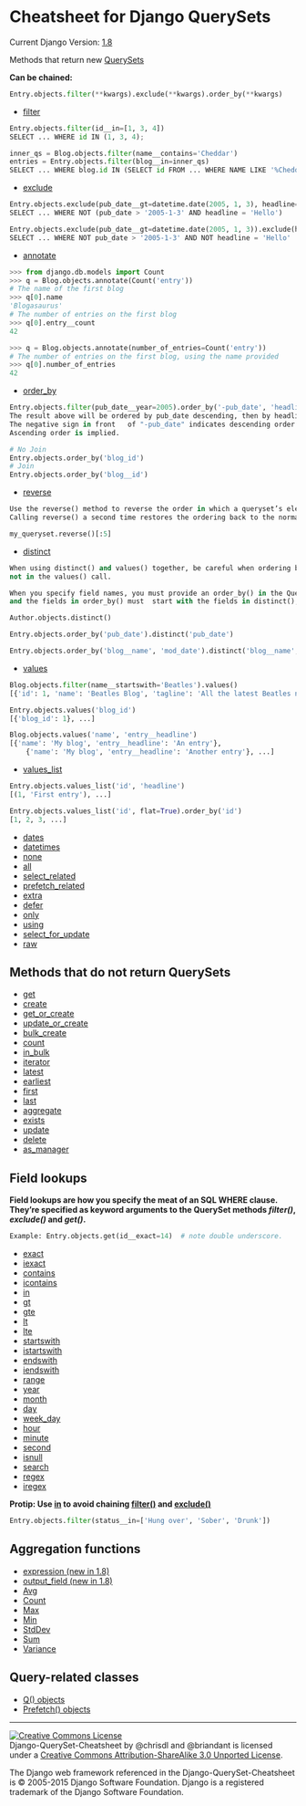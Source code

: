 # Cheatsheet for Django QuerySets
Current Django Version: [1.8](https://docs.djangoproject.com/en/1.8/ref/models/querysets/)

Methods that return new [QuerySets](https://docs.djangoproject.com/en/1.8/ref/models/querysets/#methods-that-return-new-querysets)

**Can be chained:**

```python
Entry.objects.filter(**kwargs).exclude(**kwargs).order_by(**kwargs)
```

 * [filter](https://docs.djangoproject.com/en/1.8/ref/models/querysets/#filter)
 ```python
 Entry.objects.filter(id__in=[1, 3, 4])
 SELECT ... WHERE id IN (1, 3, 4);
 
 inner_qs = Blog.objects.filter(name__contains='Cheddar')
 entries = Entry.objects.filter(blog__in=inner_qs)
 SELECT ... WHERE blog.id IN (SELECT id FROM ... WHERE NAME LIKE '%Cheddar%')
 ``` 
 
 * [exclude](https://docs.djangoproject.com/en/1.8/ref/models/querysets/#exclude)
 ```python
 Entry.objects.exclude(pub_date__gt=datetime.date(2005, 1, 3), headline='Hello')
 SELECT ... WHERE NOT (pub_date > '2005-1-3' AND headline = 'Hello')
 
 Entry.objects.exclude(pub_date__gt=datetime.date(2005, 1, 3)).exclude(headline='Hello')
 SELECT ... WHERE NOT pub_date > '2005-1-3' AND NOT headline = 'Hello'
 ```
 * [annotate](https://docs.djangoproject.com/en/1.8/ref/models/querysets/#annotate)
 ```python
 >>> from django.db.models import Count
 >>> q = Blog.objects.annotate(Count('entry'))
 # The name of the first blog
 >>> q[0].name
 'Blogasaurus'
 # The number of entries on the first blog
 >>> q[0].entry__count
 42
 
 >>> q = Blog.objects.annotate(number_of_entries=Count('entry'))
 # The number of entries on the first blog, using the name provided
 >>> q[0].number_of_entries
 42
 ```
 * [order_by](https://docs.djangoproject.com/en/1.8/ref/models/querysets/#order-by)
 ```python
 Entry.objects.filter(pub_date__year=2005).order_by('-pub_date', 'headline')
 The result above will be ordered by pub_date descending, then by headline ascending. 
 The negative sign in front   of "-pub_date" indicates descending order. 
 Ascending order is implied. 
 
 # No Join
 Entry.objects.order_by('blog_id')
 # Join
 Entry.objects.order_by('blog__id')
 ```
 * [reverse](https://docs.djangoproject.com/en/1.8/ref/models/querysets/#reverse)
 ```python
 Use the reverse() method to reverse the order in which a queryset’s elements are returned. 
 Calling reverse() a second time restores the ordering back to the normal direction.
 
 my_queryset.reverse()[:5]
 ```
 * [distinct](https://docs.djangoproject.com/en/1.8/ref/models/querysets/#distinct)
 ```python
 When using distinct() and values() together, be careful when ordering by fields
 not in the values() call.
 
 When you specify field names, you must provide an order_by() in the QuerySet, 
 and the fields in order_by() must  start with the fields in distinct(), in the same order.
 
 Author.objects.distinct()

 Entry.objects.order_by('pub_date').distinct('pub_date')
 
 Entry.objects.order_by('blog__name', 'mod_date').distinct('blog__name', 'mod_date')
 ```
 * [values](https://docs.djangoproject.com/en/1.8/ref/models/querysets/#values)
 ```python
 Blog.objects.filter(name__startswith='Beatles').values()
 [{'id': 1, 'name': 'Beatles Blog', 'tagline': 'All the latest Beatles news.'}]
 
 Entry.objects.values('blog_id')
 [{'blog_id': 1}, ...]
 
 Blog.objects.values('name', 'entry__headline')
 [{'name': 'My blog', 'entry__headline': 'An entry'},
     {'name': 'My blog', 'entry__headline': 'Another entry'}, ...]
 ```
 * [values_list](https://docs.djangoproject.com/en/1.8/ref/models/querysets/#values-list)
 ```python
 Entry.objects.values_list('id', 'headline')
 [(1, 'First entry'), ...]
 
 Entry.objects.values_list('id', flat=True).order_by('id')
 [1, 2, 3, ...]
 ```
 * [dates](https://docs.djangoproject.com/en/1.8/ref/models/querysets/#dates)
 * [datetimes](https://docs.djangoproject.com/en/1.8/ref/models/querysets/#datetimes)
 * [none](https://docs.djangoproject.com/en/1.8/ref/models/querysets/#none)
 * [all](https://docs.djangoproject.com/en/1.8/ref/models/querysets/#all)
 * [select_related](https://docs.djangoproject.com/en/1.8/ref/models/querysets/#select-related)
 * [prefetch_related](https://docs.djangoproject.com/en/1.8/ref/models/querysets/#prefetch-related)
 * [extra](https://docs.djangoproject.com/en/1.8/ref/models/querysets/#extra)
 * [defer](https://docs.djangoproject.com/en/1.8/ref/models/querysets/#defer)
 * [only](https://docs.djangoproject.com/en/1.8/ref/models/querysets/#only)
 * [using](https://docs.djangoproject.com/en/1.8/ref/models/querysets/#using)
 * [select_for_update](https://docs.djangoproject.com/en/1.8/ref/models/querysets/#select-for-update)
 * [raw](https://docs.djangoproject.com/en/1.8/ref/models/querysets/#raw)

## Methods that do not return QuerySets

 * [get](https://docs.djangoproject.com/en/1.8/ref/models/querysets/#get)
 * [create](https://docs.djangoproject.com/en/1.8/ref/models/querysets/#create)
 * [get_or_create](https://docs.djangoproject.com/en/1.8/ref/models/querysets/#get-or-create)
 * [update_or_create](https://docs.djangoproject.com/en/1.8/ref/models/querysets/#update-or-create)
 * [bulk_create](https://docs.djangoproject.com/en/1.8/ref/models/querysets/#bulk-create)
 * [count](https://docs.djangoproject.com/en/1.8/ref/models/querysets/#count)
 * [in_bulk](https://docs.djangoproject.com/en/1.8/ref/models/querysets/#in-bulk)
 * [iterator](https://docs.djangoproject.com/en/1.8/ref/models/querysets/#iterator)
 * [latest](https://docs.djangoproject.com/en/1.8/ref/models/querysets/#latest)
 * [earliest](https://docs.djangoproject.com/en/1.8/ref/models/querysets/#earliest)
 * [first](https://docs.djangoproject.com/en/1.8/ref/models/querysets/#first)
 * [last](https://docs.djangoproject.com/en/1.8/ref/models/querysets/#last)
 * [aggregate](https://docs.djangoproject.com/en/1.8/ref/models/querysets/#aggregate)
 * [exists](https://docs.djangoproject.com/en/1.8/ref/models/querysets/#exists)
 * [update](https://docs.djangoproject.com/en/1.8/ref/models/querysets/#update)
 * [delete](https://docs.djangoproject.com/en/1.8/ref/models/querysets/#delete)
 * [as_manager](https://docs.djangoproject.com/en/1.8/ref/models/querysets/#as-manager)

## Field lookups

**Field lookups are how you specify the meat of an SQL WHERE clause. They’re specified as keyword arguments to the QuerySet methods *filter()*, *exclude()* and *get()*.**

```python
Example: Entry.objects.get(id__exact=14)  # note double underscore.
```

 * [exact](https://docs.djangoproject.com/en/1.8/ref/models/querysets/#exact)
 * [iexact](https://docs.djangoproject.com/en/1.8/ref/models/querysets/#iexact)
 * [contains](https://docs.djangoproject.com/en/1.8/ref/models/querysets/#contains)
 * [icontains](https://docs.djangoproject.com/en/1.8/ref/models/querysets/#icontains)
 * [in](https://docs.djangoproject.com/en/1.8/ref/models/querysets/#in)
 * [gt](https://docs.djangoproject.com/en/1.8/ref/models/querysets/#gt)
 * [gte](https://docs.djangoproject.com/en/1.8/ref/models/querysets/#gte)
 * [lt](https://docs.djangoproject.com/en/1.8/ref/models/querysets/#lt)
 * [lte](https://docs.djangoproject.com/en/1.8/ref/models/querysets/#lte)
 * [startswith](https://docs.djangoproject.com/en/1.8/ref/models/querysets/#startswith)
 * [istartswith](https://docs.djangoproject.com/en/1.8/ref/models/querysets/#istartswith)
 * [endswith](https://docs.djangoproject.com/en/1.8/ref/models/querysets/#endswith)
 * [iendswith](https://docs.djangoproject.com/en/1.8/ref/models/querysets/#iendswith)
 * [range](https://docs.djangoproject.com/en/1.8/ref/models/querysets/#range)
 * [year](https://docs.djangoproject.com/en/1.8/ref/models/querysets/#year)
 * [month](https://docs.djangoproject.com/en/1.8/ref/models/querysets/#month)
 * [day](https://docs.djangoproject.com/en/1.8/ref/models/querysets/#day)
 * [week_day](https://docs.djangoproject.com/en/1.8/ref/models/querysets/#week_day)
 * [hour](https://docs.djangoproject.com/en/1.8/ref/models/querysets/#hour)
 * [minute](https://docs.djangoproject.com/en/1.8/ref/models/querysets/#minute)
 * [second](https://docs.djangoproject.com/en/1.8/ref/models/querysets/#second)
 * [isnull](https://docs.djangoproject.com/en/1.8/ref/models/querysets/#isnull)
 * [search](https://docs.djangoproject.com/en/1.8/ref/models/querysets/#search)
 * [regex](https://docs.djangoproject.com/en/1.8/ref/models/querysets/#regex)
 * [iregex](https://docs.djangoproject.com/en/1.8/ref/models/querysets/#iregex)

**Protip: Use [in](https://docs.djangoproject.com/en/1.8/ref/models/querysets/#in) to avoid chaining [filter()](https://docs.djangoproject.com/en/1.8/ref/models/querysets/#filter) and [exclude()](https://docs.djangoproject.com/en/1.8/ref/models/querysets/#exclude)**




```python
Entry.objects.filter(status__in=['Hung over', 'Sober', 'Drunk'])
```

## Aggregation functions

 * [expression (new in 1.8)](https://docs.djangoproject.com/en/1.6/ref/models/querysets/#expression)
 * [output_field (new in 1.8)](https://docs.djangoproject.com/en/1.6/ref/models/querysets/#output_field)
 * [Avg](https://docs.djangoproject.com/en/1.6/ref/models/querysets/#avg)
 * [Count](https://docs.djangoproject.com/en/1.6/ref/models/querysets/#id6)
 * [Max](https://docs.djangoproject.com/en/1.6/ref/models/querysets/#max)
 * [Min](https://docs.djangoproject.com/en/1.6/ref/models/querysets/#min)
 * [StdDev](https://docs.djangoproject.com/en/1.6/ref/models/querysets/#stddev)
 * [Sum](https://docs.djangoproject.com/en/1.6/ref/models/querysets/#sum)
 * [Variance](https://docs.djangoproject.com/en/1.6/ref/models/querysets/#variance)

## Query-related classes

 * [Q() objects](https://docs.djangoproject.com/en/1.8/ref/models/querysets/#q-objects)
 * [Prefetch() objects](https://docs.djangoproject.com/en/1.8/ref/models/querysets/#prefetch-objects)

- - -

<a rel="license" href="http://creativecommons.org/licenses/by-sa/3.0/deed.en_US"><img alt="Creative Commons License" style="border-width:0" src="http://i.creativecommons.org/l/by-sa/3.0/88x31.png" /></a><br /><span xmlns:dct="http://purl.org/dc/terms/" href="http://purl.org/dc/dcmitype/Text" property="dct:title" rel="dct:type">Django-QuerySet-Cheatsheet</span> by <span xmlns:cc="http://creativecommons.org/ns#" property="cc:attributionName">@chrisdl and @briandant</span> is licensed under a <a rel="license" href="http://creativecommons.org/licenses/by-sa/3.0/deed.en_US">Creative Commons Attribution-ShareAlike 3.0 Unported License</a>.<br />

The Django web framework referenced in the Django-QuerySet-Cheatsheet is ​© 2005-2015 Django Software Foundation.
Django is a registered trademark of the Django Software Foundation.
